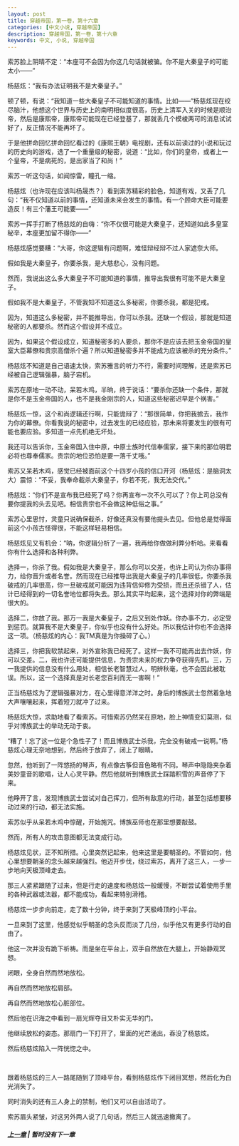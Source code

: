 ```yaml
---
layout: post
title: 穿越帝国，第一卷，第十六章
categories: [中文小说, 穿越帝国]
description: 穿越帝国，第一卷，第十六章
keywords: 中文, 小说, 穿越帝国
---
```


索苏脸上阴晴不定：“本座可不会因为你这几句话就被骗。你不是大秦皇子的可能太小——”

杨慈炫：“我有办法证明我不是大秦皇子。”

顿了顿，有说：“我知道一些大秦皇子不可能知道的事情。比如——”杨慈炫现在绞尽脑汁，他想这个世界与历史上的南明相似度很高，历史上清军入关的时候是顺治帝，然后是康熙帝，康熙帝可能现在已经登基了，那就丢几个模棱两可的消息试试好了，反正情况不能再坏了。

于是他拼命回忆拼命回忆看过的《康熙王朝》电视剧，还有以前读过的小说和玩过的历史向的游戏，选了一个重量级的秘密，说道：“比如，你们的皇帝，或者上一个皇帝，不是病死的，是出家当了和尚！”

索苏一听这句话，如闻惊雷，瞳孔一缩。

杨慈炫（也许现在应该叫杨晟杰？）看到索苏精彩的脸色，知道有戏，又丢了几句：“我不仅知道以前的事情，还知道未来会发生的事情。有一个顾命大臣可能要造反！有三个藩王可能要——”

索苏一挥手打断了杨慈炫的自嗨：“你不仅很可能是大秦皇子，还知道如此多皇室秘辛，本座更加留不得你——”

杨慈炫感觉要糟：“大哥，你这逻辑有问题啊，难怪辩经辩不过人家遮奈大师。

假如我是大秦皇子，你要杀我，是大慈悲心，没有问题。

然而，我说出这么多大秦皇子不可能知道的事情，推导出我很有可能不是大秦皇子。

假如我不是大秦皇子，不管我知不知道这么多秘密，你要杀我，都是犯戒。

因为，知道这么多秘密，并不能推导出，你可以杀我。还缺一个假设，那就是知道秘密的人都要杀。然而这个假设并不成立。

因为，如果这个假设成立，知道秘密多的人要杀，那你不是应该去把玉金帝国的皇室大臣幕僚和贵宗高僧杀个遍？所以知道秘密多并不能成为应该被杀的充分条件。”

杨慈炫不知道是自己语速太快，索苏雅言的听力不行，需要时间理解，还是索苏已经被自己逻辑强暴，脑子宕机。

索苏在原地一动不动，呆若木鸡，半晌，终于说话：“要杀你还缺一个条件，那就是你不是玉金帝国的人，也不是我金刚宗的人，知道这些秘密迟早是个祸害。”

杨慈炫一惊，这个和尚逻辑还行啊，只能诡辩了：“那很简单，你把我掳去，我作为你的幕僚。你看我说的秘密中，过去发生的已经应验，那未来将要发生的很有可能也要应验。多知道一点先机绝无坏处。

我还可以告诉你，玉金帝国入住中原，中原士族时代信奉儒家，接下来的那位明君必将也尊奉儒家。贵宗的地位恐怕是要一落千丈哦。”

索苏又呆若木鸡，感觉已经被面前这个十四岁小孩的信口开河（杨慈炫：是脑洞太大）震惊：“不妥，我奉命截杀大秦皇子，你若不死，我无法交代。”

杨慈炫：“你们不是宣布我已经死了吗？你再宣布一次不久可以了？你上司总没有要你提我的头去见吧。相信贵宗也不会做这种低俗之事。”

索苏心里思忖，灵童只说确保截杀，好像还真没有要他提头去见。但他总是觉得面前这个小孩古怪得很，不能这样轻易相信。

杨慈炫见又有机会：“呐，你逻辑分析了一遍，我再给你做做利弊分析哈。来看看你有什么选择和各种利弊。

选择一，你杀了我。假如我是大秦皇子，那么你可以交差，也许上司认为你办事得力，给你晋升或者名誉。然而现在已经推导出我是大秦皇子的几率很低，你要杀我破戒的几率很高，你一旦破戒就可能因为违背信仰修为受损，而且还杀错了人，估计已经得到的一切名誉地位都将失去。那么其实平均起来，这个选择对你的弊端是很大的。

选择二，你放了我。那万一我是大秦皇子，之后又到处作妖。你办事不力，必定受到惩罚。就算我不是大秦皇子，你似乎也没有什么好处。所以我估计你也不会选择这一项。（杨慈炫的内心：我TM真是为你操碎了心。）

选择三，你把我软禁起来，对外宣称我已经死了。这样一我不可能再出去作妖，你可以交差。二，我也许还可能提供信息，为贵宗未来的权力争夺获得先机。三，万一我提供的信息没有什么用处，相信长老智慧过人，明辨秋毫，也不会因此被耽误。所以，这一个选择真是对长老您百利而无一害啊！”

正当杨慈炫为了逻辑强暴对方，在心里得意洋洋之时。身后的博族武士忽然着急地大声嚷嚷起来，挥着短刀就冲了过来。

杨慈炫大惊，求助地看了看索苏。可惜索苏仍然呆在原地，脸上神情变幻莫测，似乎对博族武士的举动无动于衷。

“糟了！忘了这一位是个急性子了！而且博族武士杀我，完全没有破戒一说啊。”杨慈炫心理无奈地想到，然后终于放弃了，闭上了眼睛。

忽然，他听到了一阵悠扬的琴声，有点像古筝但音色略有不同。琴声中隐隐夹杂着美妙童音的歌唱，让人心灵平静。然后他就听到博族武士踩踏积雪的声音停了下来。

他睁开了言，发现博族武士尝试对自己挥刀，但所有敌意的行动，甚至包括想要移动过来的行动，都无法实施。

索苏似乎从呆若木鸡中惊醒，开始施咒。博族巫师也在那里想要敲鼓。

然而，所有人的攻击意图都无法变成行动。

杨慈炫见状，正不知所措。心里突然记起来，他来这里是要朝圣的。不管如何，他心里想要朝圣的念头越来越强烈。他迈开步伐，绕过索苏，离开了这三人，一步一步地向天极顶峰走去。

那三人紧紧跟随了过来，但是行走的速度和杨慈炫一般缓慢，不断尝试着使用手里的各种武器或法器，都不能成功，看起来特别滑稽。

杨慈炫一步步向前走，走了数十分钟，终于来到了天极峰顶的小平台。

一旦来到了这里，他感觉似乎朝圣的念头反而淡了几份，似乎他又有更多行动的自由了。

他这一次并没有跪下祈祷。而是坐在平台上，双手自然放在大腿上，开始静观冥想。

闭眼，全身自然而然地放松。

再自然而然地放松肩部。

再自然而然地放松心脏部位。

然后他在识海之中看到一扇光辉夺目又朴实无华的门。

他继续放松的姿态。那扇门一下打开了，里面的光芒涌出，吞没了杨慈炫。

然后杨慈炫陷入一阵恍惚之中。

<br/>

跟着杨慈炫的三人一路尾随到了顶峰平台，看到杨慈炫作下闭目冥想，然后化为白光消失了。

同时消失的还有三人身上的禁制，他们又可以自由活动了。

索苏眉头紧皱，对这另外两人说了几句话，然后三人就迅速撤离了。

##### [上一章](/../../2020/03/14/TimeTravellerEmpire-1-14/) | 暂时没有下一章